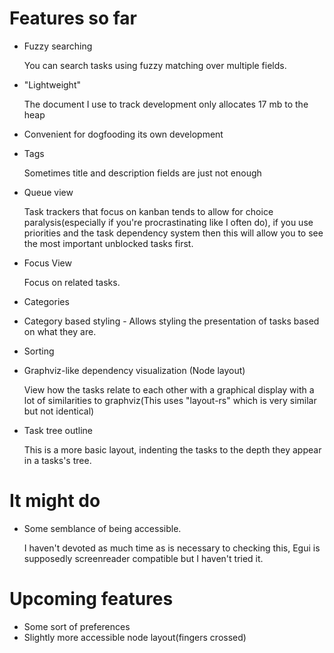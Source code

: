 
# Features so far

* Fuzzy searching

  You can search tasks using fuzzy matching over multiple fields.
* "Lightweight"

  The document I use to track development only allocates 17 mb to the heap
* Convenient for dogfooding its own development
* Tags

  Sometimes title and description fields are just not enough

* Queue view

  Task trackers that focus on kanban tends to allow for choice paralysis(especially if you're procrastinating
  like I often do), if you use priorities and the task dependency system then this will allow you
  to see the most important unblocked tasks first.

* Focus View

  Focus on related tasks.

* Categories
* Category based styling - Allows styling the presentation of tasks based on what they are.
* Sorting
* Graphviz-like dependency visualization (Node layout)

  View how the tasks relate to each other with a graphical display
  with a lot of similarities to graphviz(This uses "layout-rs" which is
  very similar but not identical)
* Task tree outline

  This is a more basic layout, indenting the tasks to the depth they
  appear in a tasks's tree.

# It might do

* Some semblance of being accessible.

  I haven't devoted as much time as is necessary to checking this, Egui is supposedly screenreader
  compatible but I haven't tried it.

# Upcoming features

* Some sort of preferences
* Slightly more accessible node layout(fingers crossed)
